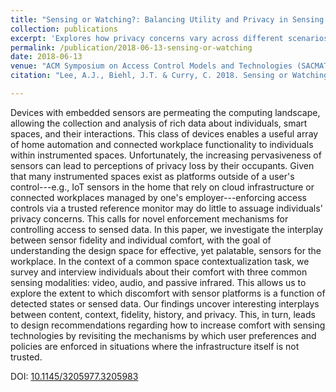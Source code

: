 ```yaml
---
title: "Sensing or Watching?: Balancing Utility and Privacy in Sensing Systems via Collection and Enforcement Mechanisms"
collection: publications
excerpt: 'Explores how privacy concerns vary across different scenarios and types of content being sensed.  Makes recommendations for the selection of sensors in the design of smart spaces.'
permalink: /publication/2018-06-13-sensing-or-watching
date: 2018-06-13
venue: "ACM Symposium on Access Control Models and Technologies (SACMAT)"
citation: "Lee, A.J., Biehl, J.T. & Curry, C. 2018. Sensing or Watching?: Balancing Utility and Privacy in Sensing Systems via Collection and Enforcement Mechanisms. <i>In Proceedings of the 23nd ACM on Symposium on Access Control Models and Technologies (SACMAT '18)</i>. ACM, New York, NY, USA, 105-116."

---
```

Devices with embedded sensors are permeating the computing landscape, allowing the collection and analysis of rich data about individuals, smart spaces, and their interactions. This class of devices enables a useful array of home automation and connected workplace functionality to individuals within instrumented spaces. Unfortunately, the increasing pervasiveness of sensors can lead to perceptions of privacy loss by their occupants. Given that many instrumented spaces exist as platforms outside of a user's control---e.g., IoT sensors in the home that rely on cloud infrastructure or connected workplaces managed by one's employer---enforcing access controls via a trusted reference monitor may do little to assuage individuals' privacy concerns. This calls for novel enforcement mechanisms for controlling access to sensed data. In this paper, we investigate the interplay between sensor fidelity and individual comfort, with the goal of understanding the design space for effective, yet palatable, sensors for the workplace. In the context of a common space contextualization task, we survey and interview individuals about their comfort with three common sensing modalities: video, audio, and passive infrared. This allows us to explore the extent to which discomfort with sensor platforms is a function of detected states or sensed data. Our findings uncover interesting interplays between content, context, fidelity, history, and privacy. This, in turn, leads to design recommendations regarding how to increase comfort with sensing technologies by revisiting the mechanisms by which user preferences and policies are enforced in situations where the infrastructure itself is not trusted.

DOI: [10.1145/3205977.3205983](https://doi.org/10.1145/3205977.3205983)
